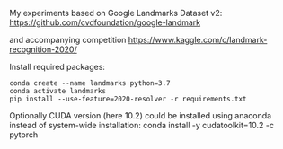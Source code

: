 My experiments based on Google Landmarks Dataset v2:
https://github.com/cvdfoundation/google-landmark

and accompanying competition
https://www.kaggle.com/c/landmark-recognition-2020/

Install required packages:
  
    conda create --name landmarks python=3.7
    conda activate landmarks
    pip install --use-feature=2020-resolver -r requirements.txt
    
Optionally CUDA version (here 10.2) could be installed using anaconda instead of system-wide installation:
    conda install -y cudatoolkit=10.2 -c pytorch
